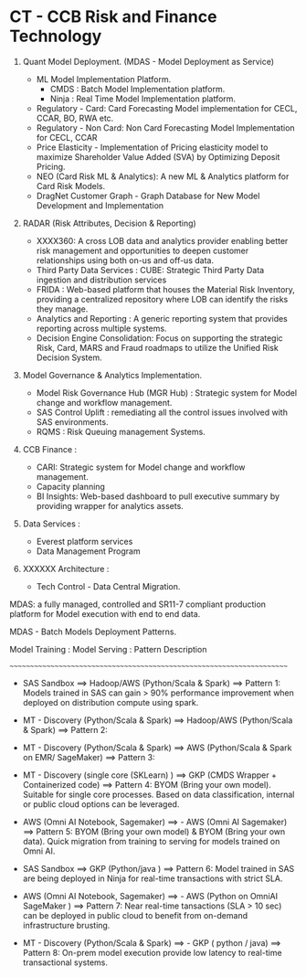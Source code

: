 # CT - CCB Risk and Finance Technology

1. Quant Model Deployment. (MDAS - Model Deployment as Service)
    - ML Model Implementation Platform.
      - CMDS : Batch Model Implementation platform.
      - Ninja : Real Time Model Implementation platform.
    - Regulatory - Card: Card Forecasting Model implementation for CECL, CCAR, BO, RWA etc.
    - Regulatory - Non Card: Non Card Forecasting Model Implementation for CECL, CCAR 
    - Price Elasticity - Implementation of Pricing elasticity model to maximize Shareholder Value Added (SVA) by Optimizing Deposit Pricing.
    - NEO (Card Risk ML & Analytics): A new ML & Analytics platform for Card Risk Models.
    - DragNet Customer Graph - Graph Database for New Model Development and Implementation
  
 2. RADAR (Risk Attributes, Decision & Reporting) 
    - XXXX360: A cross LOB data and analytics provider enabling better risk management and opportunities to deepen customer relationships using both on-us and off-us data.
    - Third Party Data Services : CUBE: Strategic Third Party Data ingestion and distribution services
    - FRIDA : Web-based platform that houses the Material Risk Inventory, providing a centralized repository where LOB can identify the risks they manage.
    - Analytics and Reporting : A generic reporting system that provides reporting across multiple systems.
    - Decision Engine Consolidation: Focus on supporting the strategic Risk, Card, MARS and Fraud roadmaps to utilize the Unified Risk Decision System.
    
 3. Model Governance &  Analytics Implementation.
    - Model Risk Governance Hub (MGR Hub) : Strategic system for Model change and workflow management.
    - SAS Control Uplift : remediating all the control issues involved with SAS environments.
    - RQMS : Risk Queuing management Systems.
 
 4. CCB Finance :
    - CARI: Strategic system for Model change and workflow management.
    - Capacity planning
    - BI Insights: Web-based dashboard to pull executive summary by providing wrapper for analytics assets.
  
 5. Data Services :
    - Everest platform services
    - Data Management Program
  
 6. XXXXXX Architecture :
    - Tech Control - Data Central Migration.
  
 MDAS: a fully managed, controlled and SR11-7 compliant production platform for Model execution with end to end data.
 
 MDAS - Batch Models Deployment Patterns.
 
 Model Training :     Model Serving   : Pattern Description
 
  `~~~~~~~~~~~~~~~~~~~~~~~~~~~~~~~~~~~~~~~~~~~~~~~~~~~~~~~~~~~~~~~~~~~~ `
   
 -  SAS Sandbox   ==> Hadoop/AWS (Python/Scala & Spark)  ==>  Pattern 1:   Models trained in SAS can gain > 90% performance improvement when deployed on distribution compute using spark.
 
 - MT - Discovery (Python/Scala & Spark) ==> Hadoop/AWS (Python/Scala & Spark)  ==>  Pattern 2: 
 
  - MT - Discovery (Python/Scala & Spark) ==> AWS (Python/Scala & Spark on EMR/ SageMaker)  ==>  Pattern 3: 
 
 - MT - Discovery (single core (SKLearn) ) ==> GKP (CMDS Wrapper + Containerized code)  ==>  Pattern 4:  BYOM (Bring your own model). Suitable for single core processes. Based on data classification, internal or public cloud options can be leveraged.
 
 - AWS (Omni AI Notebook, Sagemaker) ==> - AWS (Omni AI Sagemaker)  ==>  Pattern 5:  BYOM (Bring your own model) &  BYOM (Bring your own data).   Quick migration from training to serving for models trained on Omni AI.
 
  -  SAS Sandbox   ==>  GKP (Python/java )  ==> Pattern 6: Model trained in SAS are being deployed in Ninja for real-time transactions with strict SLA.
  
  - AWS (Omni AI Notebook, Sagemaker) ==> - AWS (Python on OmniAI SageMaker )  ==>  Pattern 7: Near real-time tansactions (SLA > 10 sec) can be deployed in public cloud to benefit from on-demand infrastructure brusting.
  
 - MT - Discovery (Python/Scala & Spark)  ==> - GKP ( python / java)  ==>  Pattern 8:  On-prem model execution provide low latency to real-time transactional systems.
   
 
   
 
